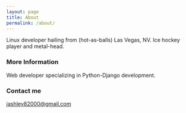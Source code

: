 ```yaml
---
layout: page
title: About
permalink: /about/
---
```


Linux developer hailing from (hot-as-balls) Las Vegas, NV. Ice hockey player and metal-head.

### More Information

Web developer specializing in Python-Django development.

### Contact me

[jashley82000@gmail.com](mailto:jashley82000@gmail.com)
